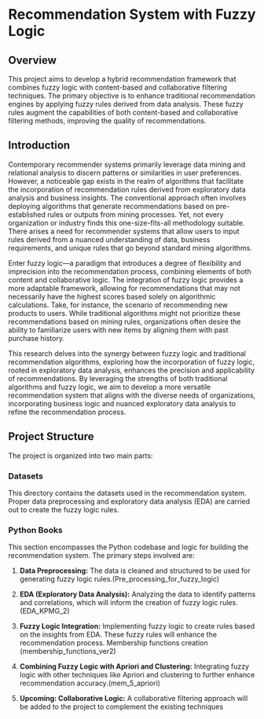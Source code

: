 # Recommendation System with Fuzzy Logic

## Overview
This project aims to develop a hybrid recommendation framework that combines fuzzy logic with content-based and collaborative filtering techniques. The primary objective is to enhance traditional recommendation engines by applying fuzzy rules derived from data analysis. These fuzzy rules augment the capabilities of both content-based and collaborative filtering methods, improving the quality of recommendations.

## Introduction
Contemporary recommender systems primarily leverage data mining and relational analysis to discern patterns or similarities in user preferences. However, a noticeable gap exists in the realm of algorithms that facilitate the incorporation of recommendation rules derived from exploratory data analysis and business insights. The conventional approach often involves deploying algorithms that generate recommendations based on pre-established rules or outputs from mining processes. Yet, not every organization or industry finds this one-size-fits-all methodology suitable. There arises a need for recommender systems that allow users to input rules derived from a nuanced understanding of data, business requirements, and unique rules that go beyond standard mining algorithms.

Enter fuzzy logic—a paradigm that introduces a degree of flexibility and imprecision into the recommendation process, combining elements of both content and collaborative logic. The integration of fuzzy logic provides a more adaptable framework, allowing for recommendations that may not necessarily have the highest scores based solely on algorithmic calculations. Take, for instance, the scenario of recommending new products to users. While traditional algorithms might not prioritize these recommendations based on mining rules, organizations often desire the ability to familiarize users with new items by aligning them with past purchase history.

This research delves into the synergy between fuzzy logic and traditional recommendation algorithms, exploring how the incorporation of fuzzy logic, rooted in exploratory data analysis, enhances the precision and applicability of recommendations. By leveraging the strengths of both traditional algorithms and fuzzy logic, we aim to develop a more versatile recommendation system that aligns with the diverse needs of organizations, incorporating business logic and nuanced exploratory data analysis to refine the recommendation process.

## Project Structure
The project is organized into two main parts:

### Datasets
This directory contains the datasets used in the recommendation system. Proper data preprocessing and exploratory data analysis (EDA) are carried out to create the fuzzy logic rules. 

### Python Books
This section encompasses the Python codebase and logic for building the recommendation system. The primary steps involved are:

1. **Data Preprocessing:** The data is cleaned and structured to be used for generating fuzzy logic rules.(Pre_processing_for_fuzzy_logic)

2. **EDA (Exploratory Data Analysis):** Analyzing the data to identify patterns and correlations, which will inform the creation of fuzzy logic rules.(EDA_KPMG_2)

3. **Fuzzy Logic Integration:** Implementing fuzzy logic to create rules based on the insights from EDA. These fuzzy rules will enhance the recommendation process. Membership functions creation (membership_functions_ver2)

4. **Combining Fuzzy Logic with Apriori and Clustering:** Integrating fuzzy logic with other techniques like Apriori and clustering to further enhance recommendation accuracy.(mem_5_apriori)

5. **Upcoming: Collaborative Logic:** A collaborative filtering approach will be added to the project to complement the existing techniques

